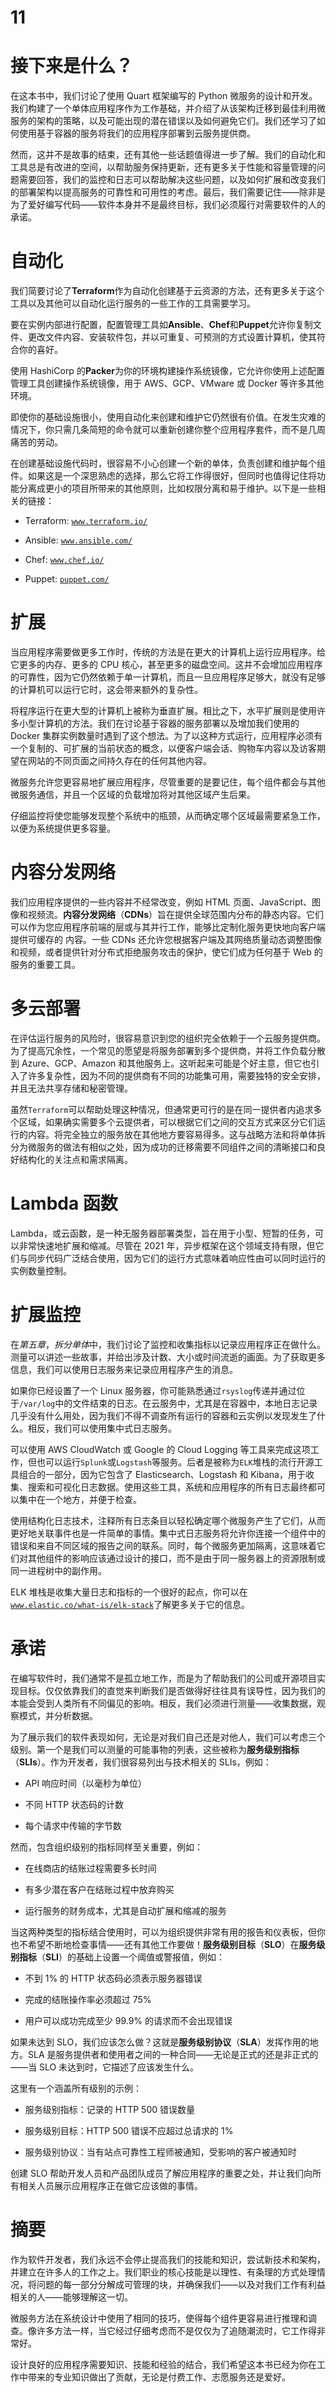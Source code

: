 # 11

# 接下来是什么？

在这本书中，我们讨论了使用 Quart 框架编写的 Python 微服务的设计和开发。我们构建了一个单体应用程序作为工作基础，并介绍了从该架构迁移到最佳利用微服务的架构的策略，以及可能出现的潜在错误以及如何避免它们。我们还学习了如何使用基于容器的服务将我们的应用程序部署到云服务提供商。

然而，这并不是故事的结束，还有其他一些话题值得进一步了解。我们的自动化和工具总是有改进的空间，以帮助服务保持更新，还有更多关于性能和容量管理的问题需要回答，我们的监控和日志可以帮助解决这些问题，以及如何扩展和改变我们的部署架构以提高服务的可靠性和可用性的考虑。最后，我们需要记住——除非是为了爱好编写代码——软件本身并不是最终目标，我们必须履行对需要软件的人的承诺。

# 自动化

我们简要讨论了**Terraform**作为自动化创建基于云资源的方法，还有更多关于这个工具以及其他可以自动化运行服务的一些工作的工具需要学习。

要在实例内部进行配置，配置管理工具如**Ansible**、**Chef**和**Puppet**允许你复制文件、更改文件内容、安装软件包，并以可重复、可预测的方式设置计算机，使其符合你的喜好。

使用 HashiCorp 的**Packer**为你的环境构建操作系统镜像，它允许你使用上述配置管理工具创建操作系统镜像，用于 AWS、GCP、VMware 或 Docker 等许多其他环境。

即使你的基础设施很小，使用自动化来创建和维护它仍然很有价值。在发生灾难的情况下，你只需几条简短的命令就可以重新创建你整个应用程序套件，而不是几周痛苦的劳动。

在创建基础设施代码时，很容易不小心创建一个新的单体，负责创建和维护每个组件。如果这是一个深思熟虑的选择，那么它将工作得很好，但同时也值得记住将功能分离成更小的项目所带来的其他原则，比如权限分离和易于维护。以下是一些相关的链接：

+   Terraform: [`www.terraform.io/`](https://www.terraform.io/)

+   Ansible: [`www.ansible.com/`](https://www.ansible.com/)

+   Chef: [`www.chef.io/`](https://www.chef.io/)

+   Puppet: [`puppet.com/`](https://puppet.com/)

# 扩展

当应用程序需要做更多工作时，传统的方法是在更大的计算机上运行应用程序。给它更多的内存、更多的 CPU 核心，甚至更多的磁盘空间。这并不会增加应用程序的可靠性，因为它仍然依赖于单一计算机，而且一旦应用程序足够大，就没有足够的计算机可以运行它时，这会带来额外的复杂性。

将程序运行在更大型的计算机上被称为垂直扩展。相比之下，水平扩展则是使用许多小型计算机的方法。我们在讨论基于容器的服务部署以及增加我们使用的 Docker 集群实例数量时遇到了这个想法。为了以这种方式运行，应用程序必须有一个复制的、可扩展的当前状态的概念，以便客户端会话、购物车内容以及访客期望在网站的不同页面之间持久存在的任何其他内容。

微服务允许您更容易地扩展应用程序，尽管重要的是要记住，每个组件都会与其他微服务通信，并且一个区域的负载增加将对其他区域产生后果。

仔细监控将使您能够发现整个系统中的瓶颈，从而确定哪个区域最需要紧急工作，以便为系统提供更多容量。

# 内容分发网络

我们应用程序提供的一些内容并不经常改变，例如 HTML 页面、JavaScript、图像和视频流。**内容分发网络**（**CDNs**）旨在提供全球范围内分布的静态内容。它们可以作为您应用程序前端的层或与其并行工作，能够比定制化服务更快地向客户端提供可缓存的 内容。一些 CDNs 还允许您根据客户端及其网络质量动态调整图像和视频，或者提供针对分布式拒绝服务攻击的保护，使它们成为任何基于 Web 的服务的重要工具。

# 多云部署

在评估运行服务的风险时，很容易意识到您的组织完全依赖于一个云服务提供商。为了提高冗余性，一个常见的愿望是将服务部署到多个提供商，并将工作负载分散到 Azure、GCP、Amazon 和其他服务上。这听起来可能是个好主意，但它也引入了许多复杂性，因为不同的提供商有不同的功能集可用，需要独特的安全安排，并且无法共享存储和秘密管理。

虽然`Terraform`可以帮助处理这种情况，但通常更可行的是在同一提供者内追求多个区域，如果确实需要多个云提供者，可以根据它们之间的交互方式来区分它们运行的内容。将完全独立的服务放在其他地方要容易得多。这与战略方法和将单体拆分为微服务的做法有相似之处，因为成功的迁移需要不同组件之间的清晰接口和良好结构化的关注点和需求隔离。

# Lambda 函数

Lambda，或云函数，是一种无服务器部署类型，旨在用于小型、短暂的任务，可以非常快速地扩展和缩减。尽管在 2021 年，异步框架在这个领域支持有限，但它们与同步代码广泛结合使用，因为它们的运行方式意味着响应性由可以同时运行的实例数量控制。

# 扩展监控

在*第五章*，*拆分单体*中，我们讨论了监控和收集指标以记录应用程序正在做什么。测量可以讲述一些故事，并给出涉及计数、大小或时间流逝的画面。为了获取更多信息，我们可以使用日志服务来记录应用程序产生的消息。

如果你已经设置了一个 Linux 服务器，你可能熟悉通过`rsyslog`传递并通过位于`/var/log`中的文件结束的日志。在云服务中，尤其是在容器中，本地日志记录几乎没有什么用处，因为我们不得不调查所有运行的容器和云实例以发现发生了什么。相反，我们可以使用集中式日志服务。

可以使用 AWS CloudWatch 或 Google 的 Cloud Logging 等工具来完成这项工作，但也可以运行`Splunk`或`Logstash`等服务。后者是被称为`ELK`堆栈的流行开源工具组合的一部分，因为它包含了 Elasticsearch、Logstash 和 Kibana，用于收集、搜索和可视化日志数据。使用这些工具，系统和应用程序的所有日志最终都可以集中在一个地方，并便于检查。

使用结构化日志技术，注释所有日志条目以轻松确定哪个微服务产生了它们，从而更好地关联事件也是一件简单的事情。集中式日志服务将允许你连接一个组件中的错误和来自不同区域的报告之间的联系。同时，每个微服务更加隔离，这意味着它们对其他组件的影响应该通过设计的接口，而不是由于同一服务器上的资源限制或同一进程树中的副作用。

ELK 堆栈是收集大量日志和指标的一个很好的起点，你可以在[`www.elastic.co/what-is/elk-stack`](https://www.elastic.co/what-is/elk-stack)了解更多关于它的信息。

# 承诺

在编写软件时，我们通常不是孤立地工作，而是为了帮助我们的公司或开源项目实现目标。仅仅依靠我们的直觉来判断我们是否做得好往往具有误导性，因为我们的本能会受到人类所有不同偏见的影响。相反，我们必须进行测量——收集数据，观察模式，并分析数据。

为了展示我们的软件表现如何，无论是对我们自己还是对他人，我们可以考虑三个级别。第一个是我们可以测量的可能事物的列表，这些被称为**服务级别指标**（**SLIs**）。作为开发者，我们很容易列出与技术相关的 SLIs，例如：

+   API 响应时间（以毫秒为单位）

+   不同 HTTP 状态码的计数

+   每个请求中传输的字节数

然而，包含组织级别的指标同样至关重要，例如：

+   在线商店的结账过程需要多长时间

+   有多少潜在客户在结账过程中放弃购买

+   运行服务的财务成本，尤其是自动扩展和缩减的服务

当这两种类型的指标结合使用时，可以为组织提供非常有用的报告和仪表板，但你也不希望不断地检查事情——还有其他工作要做！**服务级别目标**（**SLO**）在**服务级别指标**（**SLI**）的基础上设置一个阈值或警报值，例如：

+   不到 1% 的 HTTP 状态码必须表示服务器错误

+   完成的结账操作率必须超过 75%

+   用户可以成功完成至少 99.9% 的请求而不会出现错误

如果未达到 SLO，我们应该怎么做？这就是**服务级别协议**（**SLA**）发挥作用的地方。SLA 是服务提供者和使用者之间的一种合同——无论是正式的还是非正式的——当 SLO 未达到时，它描述了应该发生什么。

这里有一个涵盖所有级别的示例：

+   服务级别指标：记录的 HTTP 500 错误数量

+   服务级别目标：HTTP 500 错误不应超过总请求的 1%

+   服务级别协议：当有站点可靠性工程师被通知，受影响的客户被通知时

创建 SLO 帮助开发人员和产品团队成员了解应用程序的重要之处，并让我们向所有相关人员展示应用程序正在做它应该做的事情。

# 摘要

作为软件开发者，我们永远不会停止提高我们的技能和知识，尝试新技术和架构，并建立在许多人的工作之上。我们职业的核心技能是以理性、有条理的方式处理情况，将问题的每一部分分解成可管理的块，并确保我们——以及对我们工作有利益相关的人——能够理解这一切。

微服务方法在系统设计中使用了相同的技巧，使得每个组件更容易进行推理和调查。像许多方法一样，当它经过仔细考虑而不是仅仅为了追随潮流时，它工作得非常好。

设计良好的应用程序需要知识、技能和经验的结合，我们希望这本书已经为你在工作中带来的专业知识做出了贡献，无论是付费工作、志愿服务还是爱好。
